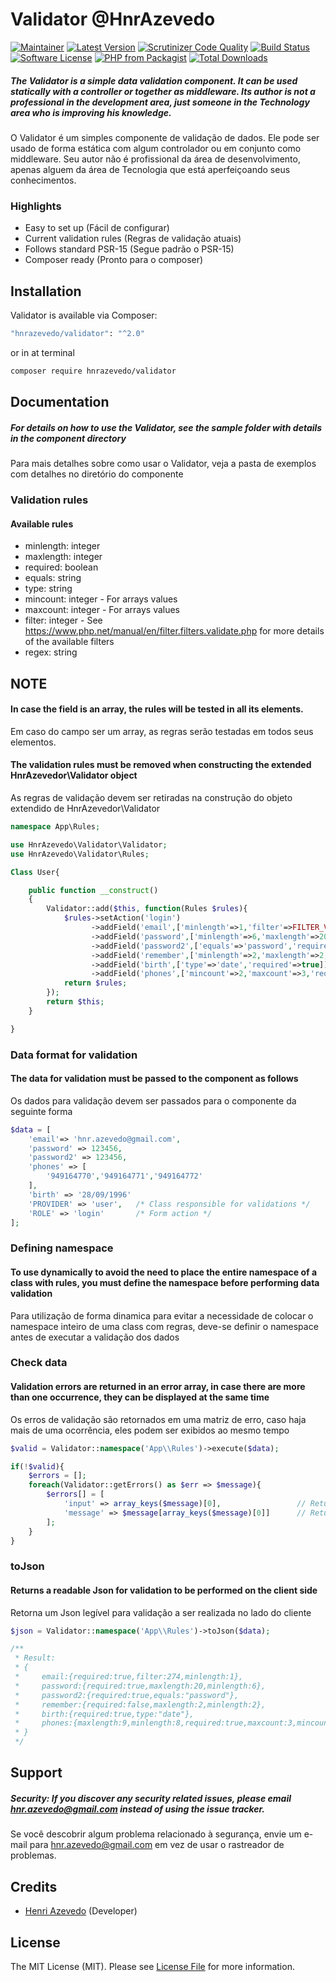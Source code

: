 ﻿# Validator @HnrAzevedo

[![Maintainer](https://img.shields.io/badge/maintainer-@hnrazevedo-blue?style=flat-square)](https://github.com/hnrazevedo)
[![Latest Version](https://img.shields.io/github/v/tag/hnrazevedo/validator?label=version&style=flat-square)](https://github.com/hnrazevedo/Validator/releases)
[![Scrutinizer Code Quality](https://img.shields.io/scrutinizer/quality/g/hnrazevedo/validator?style=flat-square)](https://scrutinizer-ci.com/g/hnrazevedo/Validator/?branch=master)
[![Build Status](https://img.shields.io/scrutinizer/build/g/hnrazevedo/validator?style=flat-square)](https://scrutinizer-ci.com/g/hnrazevedo/Validator/build-status/master)
[![Software License](https://img.shields.io/badge/license-MIT-brightgreen.svg?style=flat-square)](LICENSE.md)
[![PHP from Packagist](https://img.shields.io/packagist/php-v/hnrazevedo/validator?style=flat-square)](https://packagist.org/packages/hnrazevedo/validator)
[![Total Downloads](https://img.shields.io/packagist/dt/hnrazevedo/validator?style=flat-square)](https://packagist.org/packages/hnrazevedo/validator)


##### The Validator is a simple data validation component. It can be used statically with a controller or together as middleware. Its author is not a professional in the development area, just someone in the Technology area who is improving his knowledge.

O Validator é um simples componente de validação de dados. Ele pode ser usado de forma estática com algum controlador ou em conjunto como middleware. Seu autor não é profissional da área de desenvolvimento, apenas alguem da área de Tecnologia que está aperfeiçoando seus conhecimentos.

### Highlights

- Easy to set up (Fácil de configurar)
- Current validation rules (Regras de validação atuais)
- Follows standard PSR-15 (Segue padrão o PSR-15)
- Composer ready (Pronto para o composer)

## Installation

Validator is available via Composer:

```bash 
"hnrazevedo/validator": "^2.0"
```

or in at terminal

```bash
composer require hnrazevedo/validator
```

## Documentation

##### For details on how to use the Validator, see the sample folder with details in the component directory

Para mais detalhes sobre como usar o Validator, veja a pasta de exemplos com detalhes no diretório do componente

### Validation rules

#### Available rules

- minlength: integer
- maxlength: integer
- required: boolean
- equals: string
- type: string
- mincount: integer - For arrays values
- maxcount: integer - For arrays values
- filter: integer - See https://www.php.net/manual/en/filter.filters.validate.php for more details of the available filters 
- regex: string

## NOTE

#### In case the field is an array, the rules will be tested in all its elements.

Em caso do campo ser um array, as regras serão testadas em todos seus elementos.

#### The validation rules must be removed when constructing the extended HnrAzevedor\Validator object

As regras de validação devem ser retiradas na construção do objeto extendido de HnrAzevedor\Validator

```php
namespace App\Rules;

use HnrAzevedo\Validator\Validator;
use HnrAzevedo\Validator\Rules;

Class User{

    public function __construct()
    {
        Validator::add($this, function(Rules $rules){
            $rules->setAction('login')
                  ->addField('email',['minlength'=>1,'filter'=>FILTER_VALIDATE_EMAIL,'required'=>true])
                  ->addField('password',['minlength'=>6,'maxlength'=>20,'required'=>true])
                  ->addField('password2',['equals'=>'password','required'=>true])
                  ->addField('remember',['minlength'=>2,'maxlength'=>2,'required'=>false])
                  ->addField('birth',['type'=>'date','required'=>true])
                  ->addField('phones',['mincount'=>2,'maxcount'=>3,'required'=>true,'minlength'=>8,'maxlength'=>9]);
            return $rules;
        });
        return $this;
    }

}
```

### Data format for validation

#### The data for validation must be passed to the component as follows
Os dados para validação devem ser passados ​​para o componente da seguinte forma

```php
$data = [
    'email'=> 'hnr.azevedo@gmail.com',
    'password' => 123456,
    'password2' => 123456,
    'phones' => [
        '949164770','949164771','949164772'
    ],
    'birth' => '28/09/1996' 
    'PROVIDER' => 'user',   /* Class responsible for validations */
    'ROLE' => 'login'       /* Form action */
];
```

### Defining namespace

#### To use dynamically to avoid the need to place the entire namespace of a class with rules, you must define the namespace before performing data validation

Para utilização de forma dinamica para evitar a necessidade de colocar o namespace inteiro de uma class com regras, deve-se definir o namespace antes de executar a validação dos dados

### Check data

#### Validation errors are returned in an error array, in case there are more than one occurrence, they can be displayed at the same time

Os erros de validação são retornados em uma matriz de erro, caso haja mais de uma ocorrência, eles podem ser exibidos ao mesmo tempo

```php
$valid = Validator::namespace('App\\Rules')->execute($data);

if(!$valid){
    $errors = [];
    foreach(Validator::getErrors() as $err => $message){
        $errors[] = [
            'input' => array_keys($message)[0],                 // Return name input error
            'message' => $message[array_keys($message)[0]]      // Return message error
        ];
    }
}
```

### toJson

#### Returns a readable Json for validation to be performed on the client side

Retorna um Json legível para validação a ser realizada no lado do cliente

```php
$json = Validator::namespace('App\\Rules')->toJson($data);

/**
 * Result:
 * {
 *     email:{required:true,filter:274,minlength:1},
 *     password:{required:true,maxlength:20,minlength:6},
 *     password2:{required:true,equals:"password"},
 *     remember:{required:false,maxlength:2,minlength:2},
 *     birth:{required:true,type:"date"},
 *     phones:{maxlength:9,minlength:8,required:true,maxcount:3,mincount:2}
 * }
 */
```

## Support

##### Security: If you discover any security related issues, please email hnr.azevedo@gmail.com instead of using the issue tracker.

Se você descobrir algum problema relacionado à segurança, envie um e-mail para hnr.azevedo@gmail.com em vez de usar o rastreador de problemas.

## Credits

- [Henri Azevedo](https://github.com/hnrazevedo) (Developer)

## License

The MIT License (MIT). Please see [License File](https://github.com/hnrazevedo/Validator/blob/master/LICENSE.md) for more information.